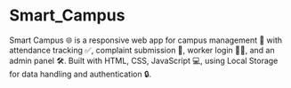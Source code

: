 # Smart_Campus
Smart Campus 🌐 is a responsive web app for campus management 🏫 with attendance tracking ✅, complaint submission 📝, worker login 👷‍♂️, and an admin panel 🛠️. Built with HTML, CSS, JavaScript 💻, using Local Storage for data handling and authentication 🔒.
